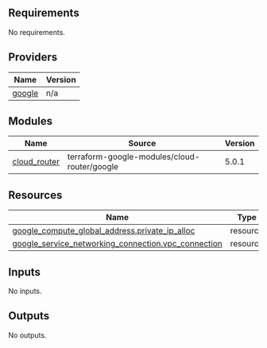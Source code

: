 <!-- BEGIN_TF_DOCS -->
## Requirements

No requirements.

## Providers

| Name | Version |
|------|---------|
| <a name="provider_google"></a> [google](#provider\_google) | n/a |

## Modules

| Name | Source | Version |
|------|--------|---------|
| <a name="module_cloud_router"></a> [cloud\_router](#module\_cloud\_router) | terraform-google-modules/cloud-router/google | 5.0.1 |

## Resources

| Name | Type |
|------|------|
| [google_compute_global_address.private_ip_alloc](https://registry.terraform.io/providers/hashicorp/google/latest/docs/resources/compute_global_address) | resource |
| [google_service_networking_connection.vpc_connection](https://registry.terraform.io/providers/hashicorp/google/latest/docs/resources/service_networking_connection) | resource |

## Inputs

No inputs.

## Outputs

No outputs.
<!-- END_TF_DOCS -->
